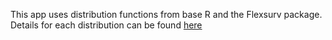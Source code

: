 
This app uses distribution functions from base R and the Flexsurv package. Details
for each distribution can be found [here](http://devinincerti.com/shinyapps/survival-distributions.html)

